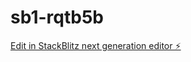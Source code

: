 # sb1-rqtb5b

[Edit in StackBlitz next generation editor ⚡️](https://stackblitz.com/~/github.com/XanLeMalaaade/sb1-rqtb5b)